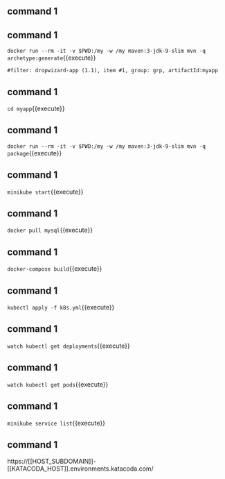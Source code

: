
## command 1


## command 1
`docker run --rm -it -v $PWD:/my -w /my maven:3-jdk-9-slim mvn -q archetype:generate`{{execute}}

```
#filter: dropwizard-app (1.1), item #1, group: grp, artifactId:myapp
```

## command 1
`cd myapp`{{execute}}

## command 1
`docker run --rm -it -v $PWD:/my -w /my maven:3-jdk-9-slim mvn -q package`{{execute}}

## command 1
`minikube start`{{execute}}

## command 1
`docker pull mysql`{{execute}}

## command 1
`docker-compose build`{{execute}}

## command 1
`kubectl apply -f k8s.yml`{{execute}}

## command 1
`watch kubectl get deployments`{{execute}}

## command 1
`watch kubectl get pods`{{execute}}

## command 1
`minikube service list`{{execute}}

## command 1
https://[[HOST_SUBDOMAIN]]-[[KATACODA_HOST]].environments.katacoda.com/
